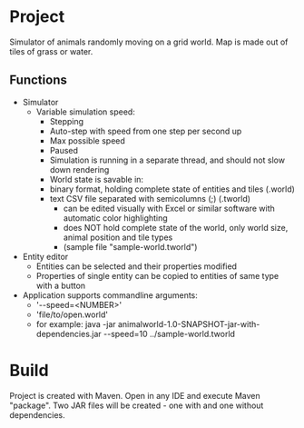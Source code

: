 # Project

Simulator of animals randomly moving on a grid world.
Map is made out of tiles of grass or water.

## Functions

- Simulator
  - Variable simulation speed:
    - Stepping
    - Auto-step with speed from one step per second up
    - Max possible speed
    - Paused
	- Simulation is running in a separate thread, and should not slow down rendering
	- World state is savable in:
  	- binary format, holding complete state of entities and tiles (.world)
  	- text CSV file separated with semicolumns (;) (.tworld)
    	- can be edited visually with Excel or similar software with automatic color highlighting
    	- does NOT hold complete state of the world, only world size, animal position and tile types
  		- (sample file "sample-world.tworld")
- Entity editor
  - Entities can be selected and their properties modified
  - Properties of single entity can be copied to entities of same type with a button
- Application supports commandline arguments:
  - '--speed=\<NUMBER>'
  - 'file/to/open.world'
  - for example: java -jar animalworld-1.0-SNAPSHOT-jar-with-dependencies.jar --speed=10 ../sample-world.tworld

# Build

Project is created with Maven.
Open in any IDE and execute Maven "package".
Two JAR files will be created - one with and one without dependencies.
